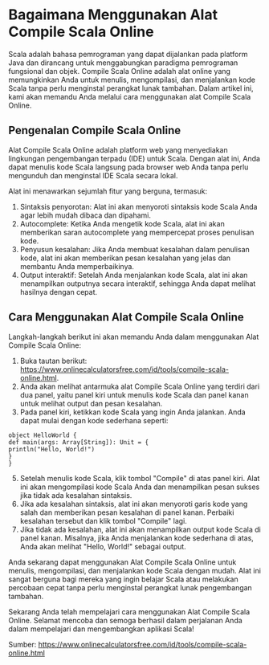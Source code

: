 Bagaimana Menggunakan Alat Compile Scala Online
===============================================

Scala adalah bahasa pemrograman yang dapat dijalankan pada platform Java dan dirancang untuk menggabungkan paradigma pemrograman fungsional dan objek. Compile Scala Online adalah alat online yang memungkinkan Anda untuk menulis, mengompilasi, dan menjalankan kode Scala tanpa perlu menginstal perangkat lunak tambahan. Dalam artikel ini, kami akan memandu Anda melalui cara menggunakan alat Compile Scala Online.

Pengenalan Compile Scala Online
-------------------------------

Alat Compile Scala Online adalah platform web yang menyediakan lingkungan pengembangan terpadu (IDE) untuk Scala. Dengan alat ini, Anda dapat menulis kode Scala langsung pada browser web Anda tanpa perlu mengunduh dan menginstal IDE Scala secara lokal.

Alat ini menawarkan sejumlah fitur yang berguna, termasuk:

1. Sintaksis penyorotan: Alat ini akan menyoroti sintaksis kode Scala Anda agar lebih mudah dibaca dan dipahami.
2. Autocomplete: Ketika Anda mengetik kode Scala, alat ini akan memberikan saran autocomplete yang mempercepat proses penulisan kode.
3. Penyusun kesalahan: Jika Anda membuat kesalahan dalam penulisan kode, alat ini akan memberikan pesan kesalahan yang jelas dan membantu Anda memperbaikinya.
4. Output interaktif: Setelah Anda menjalankan kode Scala, alat ini akan menampilkan outputnya secara interaktif, sehingga Anda dapat melihat hasilnya dengan cepat.

Cara Menggunakan Alat Compile Scala Online
------------------------------------------

Langkah-langkah berikut ini akan memandu Anda dalam menggunakan Alat Compile Scala Online:

1. Buka tautan berikut: <https://www.onlinecalculatorsfree.com/id/tools/compile-scala-online.html>.
2. Anda akan melihat antarmuka alat Compile Scala Online yang terdiri dari dua panel, yaitu panel kiri untuk menulis kode Scala dan panel kanan untuk melihat output dan pesan kesalahan.
3. Pada panel kiri, ketikkan kode Scala yang ingin Anda jalankan. Anda dapat mulai dengan kode sederhana seperti:
```
object HelloWorld {
def main(args: Array[String]): Unit = {
println("Hello, World!")
}
}
```

5. Setelah menulis kode Scala, klik tombol "Compile" di atas panel kiri. Alat ini akan mengompilasi kode Scala Anda dan menampilkan pesan sukses jika tidak ada kesalahan sintaksis.
6. Jika ada kesalahan sintaksis, alat ini akan menyoroti garis kode yang salah dan memberikan pesan kesalahan di panel kanan. Perbaiki kesalahan tersebut dan klik tombol "Compile" lagi.
7. Jika tidak ada kesalahan, alat ini akan menampilkan output kode Scala di panel kanan. Misalnya, jika Anda menjalankan kode sederhana di atas, Anda akan melihat "Hello, World!" sebagai output.

Anda sekarang dapat menggunakan Alat Compile Scala Online untuk menulis, mengompilasi, dan menjalankan kode Scala dengan mudah. Alat ini sangat berguna bagi mereka yang ingin belajar Scala atau melakukan percobaan cepat tanpa perlu menginstal perangkat lunak pengembangan tambahan.

Sekarang Anda telah mempelajari cara menggunakan Alat Compile Scala Online. Selamat mencoba dan semoga berhasil dalam perjalanan Anda dalam mempelajari dan mengembangkan aplikasi Scala!

Sumber: <https://www.onlinecalculatorsfree.com/id/tools/compile-scala-online.html>